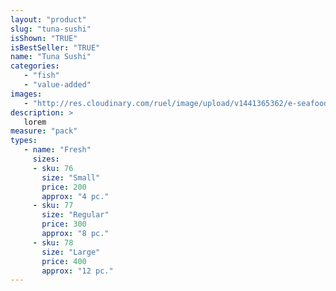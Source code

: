 ```yaml
---
layout: "product"
slug: "tuna-sushi"
isShown: "TRUE"
isBestSeller: "TRUE"
name: "Tuna Sushi"
categories:
   - "fish"
   - "value-added"
images:
   - "http://res.cloudinary.com/ruel/image/upload/v1441365362/e-seafoods/tuna-sushi.jpg"
description: >
   lorem
measure: "pack"
types: 
   - name: "Fresh"
     sizes: 
     - sku: 76
       size: "Small"
       price: 200
       approx: "4 pc."
     - sku: 77
       size: "Regular"
       price: 300
       approx: "8 pc."
     - sku: 78
       size: "Large"
       price: 400
       approx: "12 pc."
---
```

